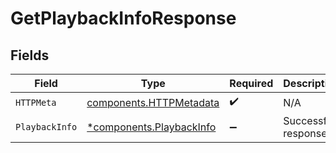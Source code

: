 # GetPlaybackInfoResponse


## Fields

| Field                                                               | Type                                                                | Required                                                            | Description                                                         |
| ------------------------------------------------------------------- | ------------------------------------------------------------------- | ------------------------------------------------------------------- | ------------------------------------------------------------------- |
| `HTTPMeta`                                                          | [components.HTTPMetadata](../../models/components/httpmetadata.md)  | :heavy_check_mark:                                                  | N/A                                                                 |
| `PlaybackInfo`                                                      | [*components.PlaybackInfo](../../models/components/playbackinfo.md) | :heavy_minus_sign:                                                  | Successful response                                                 |